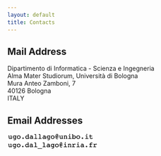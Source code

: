 ```yaml
---
layout: default
title: Contacts
---
```


<h2 class="fat-bottom">Mail Address</h2>
<p class="fat-bottom">
Dipartimento di Informatica - Scienza e Ingegneria<br>
Alma Mater Studiorum, Università di Bologna<br>
Mura Anteo Zamboni, 7<br>
40126 Bologna<br>
ITALY
</p>

<h2 class="fat-bottom">Email Addresses</h2>
<img src="/assets/img/UNIBO_email.png" height=17pt/><br>
<img src="/assets/img/INRIA_email.png" height=15pt/><br>